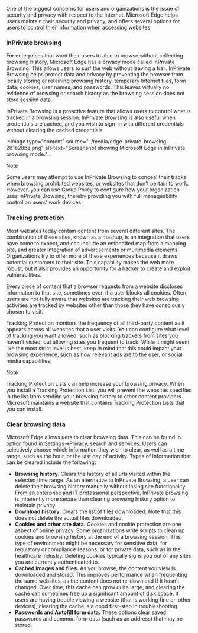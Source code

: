 One of the biggest concerns for users and organizations is the issue of security and privacy with respect to the Internet. Microsoft Edge helps users maintain their security and privacy, and offers several options for users to control thier information when accessing websites.

### InPrivate browsing

For enterprises that want their users to able to browse without collecting browsing history, Microsoft Edge has a privacy mode called InPrivate Browsing. This allows users to surf the web without leaving a trail. InPrivate Browsing helps protect data and privacy by preventing the browser from locally storing or retaining browsing history, temporary Internet files, form data, cookies, user names, and passwords. This leaves virtually no evidence of browsing or search history as the browsing session does not store session data.

InPrivate Browsing is a proactive feature that allows users to control what is tracked in a browsing session. InPrivate Browsing is also useful when credentials are cached, and you wish to sign-in with different credentials without clearing the cached credentials.

:::image type="content" source="../media/edge-private-browsing-281b28be.png" alt-text="Screenshot showing Microsoft Edge in InPrivate browsing mode.":::


> [!NOTE]
> Some users may attempt to use InPrivate Browsing to conceal their tracks when browsing prohibited websites, or websites that don't pertain to work. However, you can use Group Policy to configure how your organization uses InPrivate Browsing, thereby providing you with full manageability control on users’ work devices.

### Tracking protection

Most websites today contain content from several different sites. The combination of these sites, known as a mashup, is an integration that users have come to expect, and can include an embedded map from a mapping site, and greater integration of advertisements or multimedia elements. Organizations try to offer more of these experiences because it draws potential customers to their site. This capability makes the web more robust, but it also provides an opportunity for a hacker to create and exploit vulnerabilities.

Every piece of content that a browser requests from a website discloses information to that site, sometimes even if a user blocks all cookies. Often, users are not fully aware that websites are tracking their web browsing activities are tracked by websites other than those they have consciously chosen to visit.

Tracking Protection monitors the frequency of all third-party content as it appears across all websites that a user visits. You can configure what level of tracking you want allowed, such as blocking trackers from sites you haven't visted, but allowing sites you frequent to track. While it might seem like the most strict level is best, keep in mind that this could impact your browsing experience, such as how relevant ads are to the user, or social media capabilities.

> [!NOTE]
> Tracking Protection Lists can help increase your browsing privacy. When you install a Tracking Protection List, you will prevent the websites specified in the list from sending your browsing history to other content providers. Microsoft maintains a website that contains Tracking Protection Lists that you can install.

### Clear browsing data

Microsoft Edge allows uers to clear browsing data. This can be found in option found in Settings-&gt;Privacy, search and services. Users can selectively choose which information they wish to clear, as well as a time range, such as the hour, or the last day of activity. Types of information that can be cleared include the following:

 -  **Browsing history.**  Clears the history of all urls visited within the selected time range. As an alternative to InPrivate Browsing, a user can delete their browsing history manually without losing site functionality. From an enterprise and IT professional perspective, InPrivate Browsing is inherently more secure than clearing browsing history option to maintain privacy.
 -  **Download history.** Clears the list of files downloaded. Note that this does not delete the actual files downloaded.
 -  **Cookies and other site data.** Cookies and cookie protection are one aspect of online privacy. Some organizations write scripts to clean up cookies and browsing history at the end of a browsing session. This type of environment might be necessary for sensitive data, for regulatory or compliance reasons, or for private data, such as in the healthcare industry. Deleting cookies typically signs you out of any sites you are currently authenticated to.
 -  **Cached images and files.** As you browse, the content you view is downloaded and stored. This improves performance when frequenting the same websites, as the content does not re-download if it hasn't changed. Over time, this cache can grow quite large, and clearing the cache can sometimes free up a significant amount of disk space. If users are having trouble viewing a website (that is working fine on other devices), clearing the cache is a good first-step in troubleshooting.
 -  **Passwords and Autofill form data.**  These options clear saved passwords and common form data (such as an address) that may be stored.
